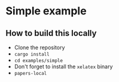# Simple example

## How to build this locally

- Clone the repository
- `cargo install`
- `cd examples/simple`
- Don't forget to install the `xelatex` binary
- `papers-local`

